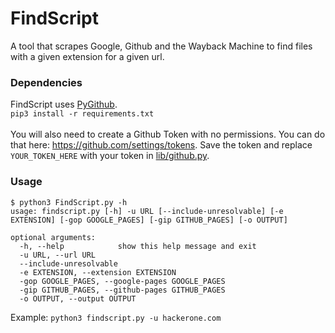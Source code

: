 # FindScript

A tool that scrapes Google, Github and the Wayback Machine to find files with a given extension for a given url.

### Dependencies

FindScript uses [PyGithub](https://github.com/PyGithub/PyGithub). <br/>
`pip3 install -r requirements.txt`
<br/> <br/>
You will also need to create a Github Token with no permissions. You can do that here: https://github.com/settings/tokens. Save the token and replace `YOUR_TOKEN_HERE` with your token in [lib/github.py](lib/github.py). 

### Usage

```
$ python3 FindScript.py -h
usage: findscript.py [-h] -u URL [--include-unresolvable] [-e EXTENSION] [-gop GOOGLE_PAGES] [-gip GITHUB_PAGES] [-o OUTPUT]

optional arguments:
  -h, --help            show this help message and exit
  -u URL, --url URL
  --include-unresolvable
  -e EXTENSION, --extension EXTENSION
  -gop GOOGLE_PAGES, --google-pages GOOGLE_PAGES
  -gip GITHUB_PAGES, --github-pages GITHUB_PAGES
  -o OUTPUT, --output OUTPUT
```

Example: `python3 findscript.py -u hackerone.com`
